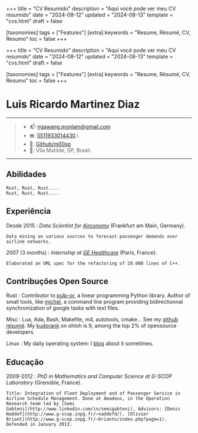 +++
title = "CV Resumido"
description = "Aquí você pode ver meu CV resumido"
date = "2024-08-12"
updated = "2024-08-13"
template = "cvs.html"
draft = false

[taxonomies]
tags = ["Features"]
[extra]
keywords = "Resume, Résumé, CV, Resumo"
toc = false
+++

+++
title = "CV Resumido"
description = "Aquí você pode ver meu CV resumido"
date = "2024-08-12"
updated = "2024-08-13"
template = "cvs.html"
draft = false

[taxonomies]
tags = ["Features"]
[extra]
keywords = "Resume, Résumé, CV, Resumo"
toc = false
+++

Luis Ricardo Martinez Diaz
===================================

----

> 	* 📬 <ngawang.monlam@gmail.com> 
>	* ☎️: [5511933014430](tel:+5511933014430).\
>	* 🐙: [Github/m00sp](https://github.com/m00sp)
>	* 📍: Vila Matilde, SP, Brasil.

----

Abilidades
-----------
	Rust, Rust, Rust....
	Rust, Rust, Rust....
	

Experiência
-----------

Desde 2015
:   *Data Scientist for [Airconomy](https://www.airconomy.com/)*
    (Frankfurt am Main, Germany).

    Data mining on various sources to forecast passenger demands over
    airline networks.

2007 (3 months)
:   *Internship at [GE
    Healthcare](http://www3.gehealthcare.com/en/Global_Gateway)* (Paris,
    France).

    Elaborated an UML spec for the refactoring of 20.000 lines of C++.

Contribuções Open Source
--------------------------

Rust
:   Contributor to [pulp-or](http://code.google.com/p/pulp-or/), a
    linear programming Python library. Author of small tools, like
    [michel](https://github.com/chmduquesne/michel), a command line
    program providing bidirectionnal synchronization of google tasks
    with text files.

Misc
:   Lua, Ada, Bash, Makefile, m4, autotools, cmake... See my [github
    résumé](http://resume.github.com/?chmduquesne). My
    [kudorank](http://meta.ohloh.net/kudos/) on ohloh is 9, among the
    top 2% of opensource developers.

Linux
:   My daily operating system: I [blog](http://blog.chmd.fr) about it
    sometimes.

Educação
---------

2009-2012
:   *PhD in Mathematics and Computer Science at G-SCOP Laboratory*
    (Grenoble, France).

    Title: Integration of Fleet Deployment and of Passenger Service in
    Airline Schedule Management. Done at Amadeus, in the Operation
    Research team led by [Semi
    Gabteni](http://www.linkedin.com/in/semigabteni). Advisors: [Denis
    Naddef](http://www.g-scop.inpg.fr/~naddefd/), [Olivier
    Briant](http://www.g-scop.inpg.fr/~brianto/index.php?page=1).
    Defended in January 2013.

